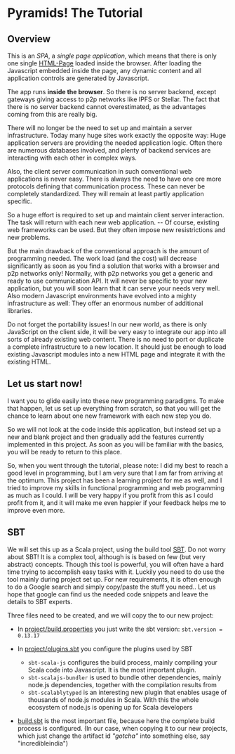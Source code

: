 # Pyramids! The Tutorial #

## Overview ##

This is an *SPA*, a *single page application*, which means that
there is only one single [HTML-Page](src/main/webapp/index.html)
loaded inside the browser. After loading the Javascript
embedded inside the page, 
any dynamic content and all application 
controls are generated  by Javascript.

The app runs **inside the browser**. So there is no server backend, except
gateways giving access to p2p networks like IPFS or Stellar. The fact
that there is no server backend cannot overestimated, as the advantages
coming from this are really big. 

There will no longer be the need to set up and maintain a server infrastructure. Today
many huge sites work exactly the opposite way: Huge application servers
are providing the needed application logic. Often there are numerous 
databases involved, and plenty of backend services are interacting with
each other in complex ways.

Also, the client server communication in such conventional web applications is never easy. 
There is always the need to 
have one ore more protocols defining that communication process.  These
can never be completely standardized.
They will remain  at least
partly application specific. 

So  a huge effort is required to
set up and maintain client server interaction. The task will return with each
new web application. -- Of course, existing web frameworks can be 
used. But they often impose
new resistrictions and new problems. 

But the main drawback of the conventional approach 
is the amount of programming needed. The work load (and the cost) 
will decrease significantly as soon as you find a solution that works with 
a browser and p2p networks only! 
Normally, with p2p networks you get a generic and ready to use communication
API. It will never be specific to your new application, but you will soon
learn that it can serve your needs very well. Also modern Javascript 
environments have evolved into a mighty infrastructure as well: They
offer an enormous number of additional libraries. 

Do not forget the portability issues! In our new world,
as there is only JavaScript on the client side, it will be very
easy to integrate our app into all sorts of already existing web content. 
There is no need to port or duplicate a complete infrastructure to 
a new location. It should just be enough to load existing Javascript modules
into a new HTML page and integrate it with the existing HTML.

## Let us start now! ##

I want you to glide easily into these new programming paradigms. 
To make that happen, let us set up everything from scratch, so that
you will get the chance to learn about one new framework with each 
new step you do. 

So we will not look at the code inside this application, but instead set up 
a new and blank project and then gradually add the features currently
implemented in this project.
As soon as you will be  familiar with the basics, you 
will be ready to return to this place. 

So, when you went through the tutorial, please note: I did my best to reach a good level in programming, 
but I am very sure that I am far from arriving at the optimum. This project has been
a learning project for me as well, and I tried to improve my skills in functional programming
and web programming as much as I could. I will be very happy if you profit from
this as I could profit from it, and it will make me even happier if your feedback 
helps me to improve even more.

## SBT ##

We will set this up as a Scala project, using the build tool [SBT](https://www.scala-sbt.org/).
Do not worry about SBT! It is a complex tool, although is is based on few (but very abstract)
concepts. Though this tool is powerful, you will often have a hard time trying to accomplish 
easy tasks with it. Luckily you need to do use the tool mainly during project set up.
For new requirements, it is often enough to do a Google search and 
simply copy/paste the stuff you need.. Let us
hope that google can find us the needed code snippets
and  leave the details to SBT experts.

Three files need to be created, and we will copy the to our new project:
 
- In [project/build.properties](project/build.properties) 
  you just write the sbt version: `sbt.version = 0.13.17`
- In [project/plugins.sbt](project/plugins.sbt) you configure the plugins 
  used by SBT
  - `sbt-scala-js` configures the build process, mainly 
     compiling your Scala code into Javascript. 
     It is the most important plugin.
  - `sbt-scalajs-bundler` is used to bundle other dependencies,
     mainly node.js dependencies, together with the compilation
     results from      
  - `sbt-scalablytyped` is an interesting new plugin that enables
    usage of thousands of node.js modules in Scala. With this the
    whole ecosystem of node.js is opening up for Scala developers
   
- [build.sbt](build.sbt) is the most important file, because here
  the complete build process is configured. (In our case, when 
  copying it to our new projects, which just change the artifact id
  *"gotcha"* into something else, say "incredibleindia")
  
  
    





 

 
 
 